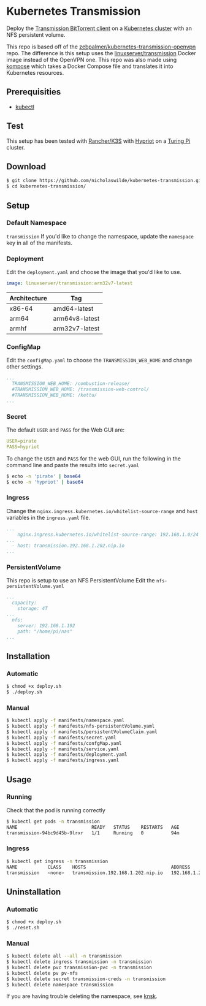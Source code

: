 # Kubernetes Transmission
Deploy the [Transmission BitTorrent client](https://transmissionbt.com/) on a [Kubernetes cluster](https://kubernetes.io/) with an NFS persistent volume.

This repo is based off of the [zebpalmer/kubernetes-transmission-openvpn](https://github.com/zebpalmer/kubernetes-transmission-openvpn) repo. The difference is this setup uses the [linuxserver/transmission](https://hub.docker.com/r/linuxserver/transmission) Docker image instead of the OpenVPN one. This repo was also made using [kompose](https://github.com/kubernetes/kompose) which takes a Docker Compose file and translates it into Kubernetes resources.

## Prerequisities
- [kubectl](https://kubernetes.io/docs/reference/kubectl/overview/)

## Test
This setup has been tested with [Rancher/K3S](https://github.com/rancher/k3s) with [Hypriot](https://github.com/hypriot/image-builder-rpi) on a [Turing Pi](https://turingpi.com/) cluster.

## Download
```bash
$ git clone https://github.com/nicholaswilde/kubernetes-transmission.git
$ cd kubernetes-transmission/
```
## Setup
### Default Namespace
`transmission`
If you'd like to change the namespace, update the `namespace` key in all of the manifests.

### Deployment
Edit the `deployment.yaml` and choose the image that you'd like to use.

```yaml
image: linuxserver/transmission:arm32v7-latest
```
| Architecture | Tag            |
|--------------|----------------|
| x86-64       | amd64-latest   |
| arm64	       | arm64v8-latest |
| armhf	       | arm32v7-latest |

### ConfigMap
Edit the `configMap.yaml` to choose the `TRANSMISSION_WEB_HOME` and change other settings.
```yaml
...
  TRANSMISSION_WEB_HOME: /combustion-release/
  #TRANSMISSION_WEB_HOME: /transmission-web-control/
  #TRANSMISSION_WEB_HOME: /kettu/
...
```
### Secret
The default `USER` and `PASS` for the Web GUI are:
```yaml
USER=pirate
PASS=hypriot
```
To change the `USER` and `PASS` for the web GUI, run the following in the command line and paste the results into `secret.yaml`
```bash
$ echo -n 'pirate' | base64
$ echo -n 'hypriot' | base64
```
### Ingress
Change the `nginx.ingress.kubernetes.io/whitelist-source-range` and `host` variables in the `ingress.yaml` file.
```yaml
...
    nginx.ingress.kubernetes.io/whitelist-source-range: 192.168.1.0/24
...
  - host: transmission.192.168.1.202.nip.io
...
```
### PersistentVolume
This repo is setup to use an NFS PersistentVolume
Edit the `nfs-persistentVolume.yaml`
```yaml
...
  capacity:
    storage: 4T
...
  nfs:
    server: 192.168.1.192
    path: "/home/pi/nas"
...
```

## Installation
### Automatic
```bash
$ chmod +x deploy.sh
$ ./deploy.sh
```

### Manual
```bash
$ kubectl apply -f manifests/namespace.yaml
$ kubectl apply -f manifests/nfs-persistentVolume.yaml
$ kubectl apply -f manifests/persistentVolumeClaim.yaml
$ kubectl apply -f manifests/secret.yaml
$ kubectl apply -f manifests/confgMap.yaml
$ kubectl apply -f manifests/service.yaml
$ kubectl apply -f manifests/deployment.yaml
$ kubectl apply -f manifests/ingress.yaml
```

## Usage
### Running
Check that the pod is running correctly
```bash
$ kubectl get pods -n transmission
NAME                           READY   STATUS    RESTARTS   AGE
transmission-94bc9d45b-9lrxr   1/1     Running   0          94m
```

### Ingress
```bash
$ kubectl get ingress -n transmission
NAME           CLASS    HOSTS                               ADDRESS         PORTS   AGE
transmission   <none>   transmission.192.168.1.202.nip.io   192.168.1.203   80      73m
```
## Uninstallation
### Automatic
```bash
$ chmod +x deploy.sh
$ ./reset.sh
```
### Manual
```bash
$ kubectl delete all --all -n transmission
$ kubectl delete ingress transmission -n transmission
$ kubectl delete pvc transmission-pvc -n transmission
$ kubectl delete pv pv-nfs
$ kubectl delete secret transmission-creds -n transmission
$ kubectl delete namespace transmission
```
If you are having trouble deleting the namespace, see [knsk](https://github.com/thyarles/knsk).
